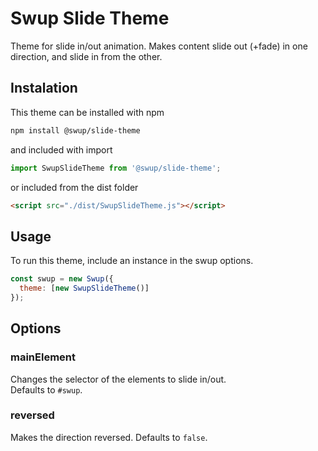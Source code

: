 # Swup Slide Theme
Theme for slide in/out animation. Makes content slide out (+fade) in one direction, and slide in from the other.

## Instalation

This theme can be installed with npm

```bash
npm install @swup/slide-theme
```

and included with import

```javascript
import SwupSlideTheme from '@swup/slide-theme';
```

or included from the dist folder

```html
<script src="./dist/SwupSlideTheme.js"></script>
```

## Usage

To run this theme, include an instance in the swup options.

```javascript
const swup = new Swup({
  theme: [new SwupSlideTheme()]
});
```

## Options
### mainElement 
Changes the selector of the elements to slide in/out.  
Defaults to `#swup`.

### reversed
Makes the direction reversed. 
Defaults to `false`. 
